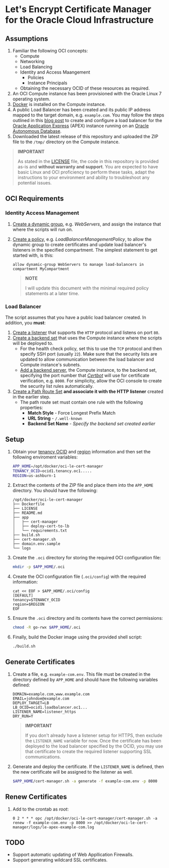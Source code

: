 # Let's Encrypt Certificate Manager for the Oracle Cloud Infrastructure

## Assumptions

1. Familiar the following OCI concepts:
    * Compute
    * Networking
    * Load Balancing
    * Identity and Access Maangement
        * Policies
        * Instance Principals
    * Obtaining the necessary OCID of these resources as required.
1. An OCI Compute instance has been provisioned with the Oracle Linux 7 operating system.
1. [Docker](https://docker.com) is installed on the Compute instance.
1. A public Load Balancer has been created and its public IP address mapped to the target domain, e.g. `example.com`. You may follow the steps outlined in this [blog post](https://fuzziebrain.com/content/id/2005/) to create and configure a load balancer for the [Oracle Application Express](https://apex.oracle.com) (APEX) instance running on an [Oracle Autonomous Database](https://www.oracle.com/autonomous-database/).
1. Downloaded the latest release of this repository and uploaded the ZIP file to the `/tmp/` directory on the Compute instance.

> **IMPORTANT**
>
> As stated in the [LICENSE](./LICENSE) file, the code in this repository is provided as-is and **without warranty and support**. You are expected to have basic Linux and OCI proficiency to perform these tasks, adapt the instructions to your environment and ability to troubleshoot any potential issues.

## OCI Requirements

### Identity Access Management

1. [Create a dynamic group](https://docs.cloud.oracle.com/iaas/Content/Identity/Tasks/managingdynamicgroups.htm#ariaid-title9), e.g. *WebServers*, and assign the instance that where the scripts will run on.
1. [Create a policy](https://docs.cloud.oracle.com/iaas/Content/Identity/Tasks/managingpolicies.htm#ariaid-title6), e.g. *LoadBalancerManagementPolicy*, to allow the dynamic group to create certificates and update load balancer's listeners in the specified compartment. The simplest statement to get started with, is this:
    ```
    allow dynamic-group WebServers to manage load-balancers in compartment MyCompartment
    ```

   > **NOTE**
   >
   > I will update this document with the minimal required policy statements at a later time.

### Load Balancer

The script assumes that you have a public load balancer created. In addition, you **must**:

1. [Create a listener](https://docs.cloud.oracle.com/iaas/Content/Balance/Tasks/managinglisteners.htm#ariaid-title5) that supports the `HTTP` protocol and listens on port `80`.
1. [Create a backend set](https://docs.cloud.oracle.com/iaas/Content/Balance/Tasks/managingbackendsets.htm#ariaid-title6) that uses the Compute instance where the scripts will be deployed to.
    * For the health check policy, set this to use the `TCP` protocol and then specify SSH port (usually `22`). Make sure that the security lists are updated to allow communication between the load balancer and Compute instance's subnets.
    * [Add a backend server](https://docs.cloud.oracle.com/iaas/Content/Balance/Tasks/managingbackendservers.htm#ariaid-title6), the Compute instance, to the backend set, specifying the port number that [*Certbot*](https://certbot.eff.org/) will use for certificate verification, e.g. `8000`. For simplicity, allow the OCI console to create the security list rules automatically.
1. [Create a Path Route Set](https://docs.cloud.oracle.com/iaas/Content/Balance/Tasks/managingrequest.htm#ariaid-title9) **and associate it with the HTTP listener** created in the earlier step.
    * The path route set must contain one rule with the following properties:
        * **Match Style** - Force Longest Prefix Match
        * **URL String** - `/.well-known`
        * **Backend Set Name** - *Specify the backend set created earlier*

## Setup

1. Obtain your [tenancy OCID](https://docs.cloud.oracle.com/iaas/Content/General/Concepts/identifiers.htm#tenancy_ocid) and [region](https://docs.cloud.oracle.com/iaas/Content/General/Concepts/regions.htm) information and then set the following enviroment variables:
    ```bash
    APP_HOME=/opt/docker/oci-le-cert-manager
    TENANCY_OCID=ocid1.tenancy.oc1.....
    REGION=us-ashburn-1
    ```
1. Extract the contents of the ZIP file and place them into the `APP_HOME` directory. You should have the following:
    ```
    /opt/docker/oci-le-cert-manager
    ├── Dockerfile
    ├── LICENSE
    ├── README.md
    ├── app
    │   ├── cert-manager
    │   ├── deploy-cert-to-lb
    │   └── requirements.txt
    ├── build.sh
    ├── cert-manager.sh
    ├── domain.env.sample
    └── logs
    ```
1. Create the `.oci` directory for storing the required OCI configuration file:
    ```bash
    mkdir -p $APP_HOME/.oci
    ```
1. Create the OCI configuration file (`.oci/config`) with the required information:
    ```
    cat << EOF > $APP_HOME/.oci/config
    [DEFAULT]
    tenancy=$TENANCY_OCID
    region=$REGION
    EOF
    ```
1. Ensure the `.oci` directory and its contents have the correct permissions:
    ```bash
    chmod -R go-rwx $APP_HOME/.oci
    ```
1. Finally, build the Docker image using the provided shell script:
    ```bash
    ./build.sh
    ```

## Generate Certificates

1. Create a file, e.g. `example-com.env`. This file must be created in the directory defined by `APP_HOME` and should have the following variables defined:
    ```
    DOMAIN=example.com,www.example.com
    EMAIL=johndoe@example.com
    DEPLOY_TARGET=LB
    LB_OCID=ocid1.loadbalancer.oc1...
    LISTENER_NAME=listener_https
    DRY_RUN=Y
    ```

    > **IMPORTANT**
    >
    > If you don't already have a listener setup for HTTPS, then exclude the `LISTENER_NAME` variable for now. Once the certificate has been deployed to the load balancer specified by the OCID, you may use that certificate to create the required listener supporting SSL communications.
1. Generate and deploy the certificate. If the `LISTENER_NAME` is defined, then the new certificate will be assigned to the listener as well.
    ```bash
    $APP_HOME/cert-manager.sh -a generate -f example-com.env -p 8000
    ```

## Renew Certificates

1. Add to the crontab as *root*:
    ```
    0 2 * * * opc /opt/docker/oci-le-cert-manager/cert-manager.sh -a renew -f example-com.env -p 8000 >> /opt/docker/oci-le-cert-manager/logs/le-apex-example-com.log
    ```

## TODO

* Support automatic updating of Web Appllication Firewalls.
* Support generating wildcard SSL certificates.